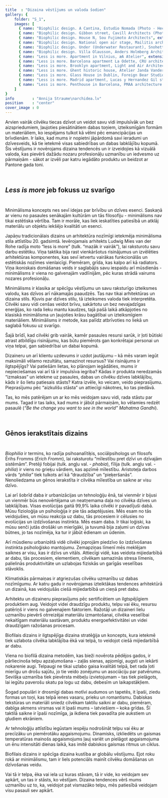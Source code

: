 ```yaml
---
title  : "Dizaina vēstījums un valoda šodien"
gallery: {
    folder: "S_1",
    images: [
      { name: "Biophilic design. A Cantina, Estudio Nomada (Photo - Hector Santos-Diez)", extension: ".jpg" },
      { name: "Biophilic design. Gibbon street, Cavill Architects (Photo - David Chatfield)", extension: ".jpg" },
      { name: "Biophilic design. House N, Sou Fujimoto Architects", extension: ".jpg" },
      { name: "Biophilic design. National open air stage, Mailitis architects", extension: ".jpg" },
      { name: "Biophilic design. Under (Underwater Restaurant), Snohetta (Photo - Ivar Kvaal)", extension: ".jpg" },
      { name: "Biophilic design. Villa Olausson, Anders Holmberg Architects", extension: ".jpg" },
      { name: "Less is more. Apartment in Vilnius, æA Atelier", extension: ".jpg" },
      { name: "Less is more. Barcelona apartment La Odette, CRU architecture studio", extension: ".jpg" },
      { name: "Less is more. Brooklyn apartment, Light and Air Architecture", extension: ".jpg" },
      { name: "Less is more. Ghent historic house, Atelier Janda Vanderghote", extension: ".jpg" },
      { name: "Less is more. Glass House in Dublin, Foreign Bear Studio", extension: ".jpg" },
      { name: "Less is more. Madrid apartment, Lucas y Hernandez Gil studio", extension: ".jpg" },
      { name: "Less is more. Penthouse in Barcelona, PMAA architecture studio", extension: ".jpg" }
    ]
}
info        : "Annija Straume\narchidea.lv"
position    : "center"
cover_image : 0
---
```

Arvien vairāk cilvēku tiecas dzīvot un veidot savu vidi impulsīvāk un bez aizspriedumiem, ļaujoties piesātinātiem dabas toņiem, izteiksmīgām formām un materiāliem, ko iespējams tulkot kā vēlmi pēc emancipācijas un brīvdienām. Ir laiks, kad mums ir nopietni jāpārdomā savi ieradumi un dzīvesveids, kā tie ietekmē visas sabiedrības un dabas labklājību kopumā. Šis vēstījums ir novērojams dizaina tendencēs un ir izveidojies kā vizuālā valoda, kas pievērš dažādu nozaru profesionāļu uzmanību un iedvesmo uz pārmaiņām - sākot ar izvēli par katru iegādāto produktu un beidzot ar Pantone gada toni.

<br>

## **_Less is more_ jeb fokuss uz svarīgo**<br><br>
Minimālisma koncepts nes sevī idejas par brīvību un dzīves esenci. Saskaņā ar vienu no pasaules senākajām kultūrām un tās filosofiju - minimālisms nav tikai estētiska vērtība. Tam ir morāle, kas liek ieskatīties patiesībā un atklāj materiālu un objektu iekšējo kvalitāti un esenci.

Japāņu tradicionālais dizains un arhitektūra nozīmīgi ietekmēja minimālisma stila attīstību 20. gadsimtā. Ievērojamais arhitekts Ludwig Mies van der Rohe radīja moto “less is more” (tulk. “mazāk ir vairāk”), lai raksturotu savu darbu estētiku. Viņa taktika bija rast vienkāršotus risinājumus un izvēlēties arhitektūras komponentes, kas sevī ietvertu vairākas funkcionālās un estētiskās nozīmes vienlaicīgi. Piemēram, grīda, kas kalpo arī kā radiators. Viņa ikoniskais domāšanas veids ir saglabājis savu iespaidu arī mūsdienās - minimālisms ir viena no galvenajām vadlīnijām, pēc kuras strādā vairums nozares profesionāļu.

Minimālisms ir klasika ar spēcīgu vēstījumu un savu raksturīgo izteiksmes valodu, kas dzīvos arī nākamajās paaudzēs. Tas nav tikai arhitektūras un dizaina stils. Kļuvis par dzīves stilu, tā izteiksmes valoda tiek interpretēta. Cilvēki savu vidi cenšas veidot brīvu, sakārtotu un bez nevajadzīgas enerģijas, ko rada lieku mantu kaudzes, tajā pašā laikā atkāpjoties no klasiskā minimālisma un ļaujoties krāsu bagātībai un izteiksmīgiem materiāliem. Minimālisms ir metode, kas palīdz atbrīvoties no liekā un saglabā fokusu uz svarīgo.

Šajā brīdī, kad cilvēki grib vairāk, kamēr pasaules resursi sarūk, ir ļoti būtiski atrast atbildīgu risinājumu, kas būtu piemērots gan konkrētajai personai un viņa telpai, gan sabiedrībai un dabai kopumā.

Dizaineru un arī klientu uzdevums ir uzdot jautājumu – kā mēs varam iegūt maksimāli vēlamo rezultātu, samazinot resursus? Vai risinājums ir ilgtspējīgs? Vai patiešām lietas, ko plānojam iegādāties, mums ir nepieciešamas vai arī tā ir impulsīva iegriba? Kādas ir produkta neredzamās “izmaksas” un ietekme uz pasaules, dabas un cilvēku dzīves labklājību, kāds ir šo lietu patiesais stāsts? Katra izvēle, ko veicam, veido pieprasījumu. Pieprasījumu pēc “aizkulišu stāsta” un attiecīgi nākotnes, ko tas piedāvā.

Tas, ko mēs patērējam un ar ko mēs veidojam savu vidi, rada stāstu par mums. Tagad ir tas laiks, kad mums ir jābūt pārmaiņām, ko vēlamies redzēt pasaulē (_“Be the change you want to see in the world” Mahatma Gandhi_).

<br>

## **Gēnos ierakstītais dizains**<br><br>
_Biophilia_ ir termins, ko radīja psihoanalītiķis, sociālpsihologs un filosofs Ērihs Fromms (_Erich Fromm_), lai raksturotu “mīlestību pret dzīvi un dzīvajām sistēmām”. Pretēji fobijai (tulk. angļu val. - _phobia_), fīlija (tulk. angļu val. - _philia_) ir viens no grieķu vārdiem, kas apzīmē mīlestību. Aristoteļa darbos vārds _“philia”_ tiek tulkots arī kā “draudzība” un “pieķeršanās”. Nenoliedzama un gēnos ierakstīta ir cilvēka mīlestība un saikne ar visu dzīvo.

Lai arī šobrīd daba ir urbanizācijas un tehnoloģiju ēnā, tai vienmēr ir bijusi un vienmēr būs nenovērtējama un neatņemama daļa no cilvēka dzīves un labklājības. Visas evolūcijas gaitā 99,9% laika cilvēki ir pavadījuši dabā. Mūsu fizioloģija un psiholoģija ir pie tās adaptējusies. Mēs esam no tās veidojušies, un mūsu reakcija uz dabu, tās procesiem ir cēlusies no evolūcijas un izdzīvošanas instinkta. Mēs esam daba. Ir tikai loģiski, ka mūsu senči jutās drošāki un mierīgāki, ja tuvumā bija zaļumi un dzīvas būtnes, jo tas nozīmēja, ka tur ir jābūt ēdienam un ūdenim.

Arī mūsdienu urbanizētā vidē cilvēki joprojām piedzīvo šo izdzīvošanas instinkta psiholoģisko mantojumu. Zemapziņas līmenī mēs meklējam saiknes ar visu, kas ir dzīvs un vitāls. Attiecīgi vidē, kas veidota mijiedarbībā ar dabu, tās procesiem, elementiem, cilvēkam samazinās stresa līmenis, palielinās produktivitāte un uzlabojas fiziskās un garīgās veselības stāvoklis.

Klimatiskās pārmaiņas ir atgriezušas cilvēku uzmanību uz dabas nozīmīgumu. Ar katru gadu ir novērojamas izteiktākas tendences arhitektūrā un dizainā, kas veidojušās ciešā mijiedarbībā un cieņā pret dabu.

Arhitektu un dizaineru pieprasījums pēc sertificētiem un ilgtspējīgiem produktiem aug. Veidojot videi draudzīgu produktu, telpu vai ēku, resursu patēriņš ir viens no galvenajiem faktoriem. Ražotāji un dizaineri lielu uzmanību pievērš otrreizējai materiālu izmantošanai, cilvēka veselībai nekaitīgam materiālu sastāvam, produktu energoefektivitātei un videi draudzīgam ražošanas procesam.

Biofilais dizains ir ilgtspējīga dizaina stratēģija un koncepts, kura ietekmē tiek uzlabota cilvēka labklājība ēkā vai telpā, to veidojot ciešā mijiedarbībā ar dabu.

Viena no biofilā dizaina metodēm, kas bieži novērota pēdējos gados, ir pārliecinoša telpu apzaļumošana – zaļās sienas, apjomīgi, augsti un iekārti nokarenie augi. Telpaugi ne tikai uzlabo gaisa kvalitāti telpā, bet rada ļoti mierīgu un drošu sajūtu, jo tie veido zonējumu un asociāciju par patvērumu. Sevišķa uzmanība tiek pievērsta mēbeļu izvietojumam – tas tiek pielāgots, lai iegūtu paverošu skatu pa logu uz dabu, debesīm un laikapstākļiem.

Šogad populāri ir drosmīgi dabas motīvi audumos un tapetēs, it īpaši, ziedu formas un toņi, kas telpā ienes vasaru, prieku un romantismu. Dabiskas tekstūras un materiāli sniedz cilvēkam taktilu saikni ar dabu, piemēram, dabīga akmens virsmas vai it īpaši mums – latviešiem – koka grīdas. Šī taktilā saikne ir īpaši nozīmīga, ja ikdiena tiek pavadīta pie aukstiem un gludiem ekrāniem.

Ar tehnoloģiju attīstību iegūstam iespēju nodrošināt telpu vai ēku ar precīzāku un piemērotāku apgaismojumu. Dinamisks, izkliedēts un gaismas temperatūras mainošs apgaismojums ļauj variēt un pielāgot apgaismojuma un ēnu intensitāti dienas laikā, kas imitē dabiskos gaismas ritmus un ciklus.

Biofilais dizains ir spēcīga dizaina kustība ar globālu vēstījumu. Ejot roku rokā ar minimālismu, tam ir liels potenciāls mainīt cilvēku domāšanas un dzīvošanas veidu.

Vai tā ir telpa, ēka vai iela uz kuras stāvam, tā ir vide, ko veidojam sev apkārt, un tas ir stāsts, ko vēstījam. Dizaina tendences vērš mums uzmanību uz to, ka, veidojot pat vismazāko telpu, mēs patiesībā veidojam visu pasauli sev apkārt.
